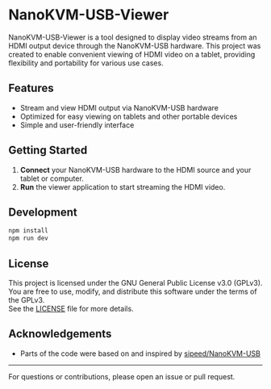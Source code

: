 
# NanoKVM-USB-Viewer

NanoKVM-USB-Viewer is a tool designed to display video streams from an HDMI output device through the NanoKVM-USB hardware. This project was created to enable convenient viewing of HDMI video on a tablet, providing flexibility and portability for various use cases.

## Features

- Stream and view HDMI output via NanoKVM-USB hardware
- Optimized for easy viewing on tablets and other portable devices
- Simple and user-friendly interface

## Getting Started

1. **Connect** your NanoKVM-USB hardware to the HDMI source and your tablet or computer.
2. **Run** the viewer application to start streaming the HDMI video.

## Development

```bash
npm install
npm run dev
```

## License

This project is licensed under the GNU General Public License v3.0 (GPLv3).  
You are free to use, modify, and distribute this software under the terms of the GPLv3.  
See the [LICENSE](./LICENSE) file for more details.

## Acknowledgements

- Parts of the code were based on and inspired by [sipeed/NanoKVM-USB](https://github.com/sipeed/NanoKVM-USB)

---

For questions or contributions, please open an issue or pull request.
